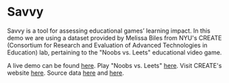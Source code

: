 # Savvy

Savvy is a tool for assessing educational games’ learning impact. In this demo we are using a dataset provided by Melissa Biles from NYU's CREATE (Consortium for Research and Evaluation of Advanced Technologies in Education) lab, pertaining to the "Noobs vs. Leets" educational video game.

A live demo can be found [here](http://nyu-cs6313-projects.github.io/Savvy).
Play "Noobs vs. Leets" [here](http://create.nyu.edu/dream/login.php).
Visit CREATE's website [here](http://create.nyu.edu/).
Source data [here](https://github.com/NYU-CS6313-Projects/Savvy/blob/master/dataCleaning/nvl%20data%203.31.14%205.8.14%205.9.14%20-%2020140513%20NMH.xlsx) and [here]().
